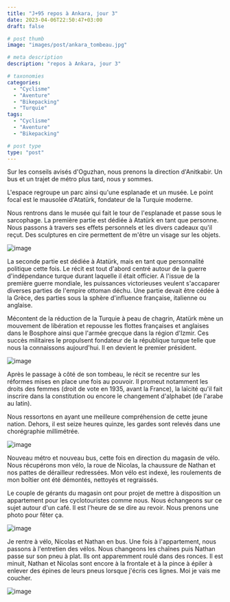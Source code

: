 ```yaml
---
title: "J+95 repos à Ankara, jour 3"
date: 2023-04-06T22:50:47+03:00
draft: false

# post thumb
image: "images/post/ankara_tombeau.jpg"

# meta description
description: "repos à Ankara, jour 3"

# taxonomies
categories:
  - "Cyclisme" 
  - "Aventure" 
  - "Bikepacking"
  - "Turquie" 
tags:
  - "Cyclisme" 
  - "Aventure" 
  - "Bikepacking" 

# post type
type: "post"
---
```


Sur les conseils avisés d'Oguzhan, nous prenons la direction d'Anitkabir. Un bus et un trajet de métro plus tard, nous y sommes. 

L'espace regroupe un parc ainsi qu'une esplanade et un musée. Le point focal est le mausolée d'Atatürk, fondateur de la Turquie moderne.

Nous rentrons dans le musée qui fait le tour de l'esplanade et passe sous le sarcophage. La première partie est dédiée à Atatürk en tant que personne. Nous passons à travers ses effets personnels et les divers cadeaux qu'il reçut. Des sculptures en cire permettent de m'être un visage sur les objets.

![image](../../images/post/ankara_tombe.jpg)

La seconde partie est dédiée à Atatürk, mais en tant que personnalité politique cette fois. Le récit est tout d'abord centré autour de la guerre d'indépendance turque durant laquelle il était officier. A l'issue de la première guerre mondiale, les puissances victorieuses veulent s'accaparer diverses parties de l'empire ottoman déchu. Une partie devait être cédée à la Grèce, des parties sous la sphère d'influence française, italienne ou anglaise.

Mécontent de la réduction de la Turquie à peau de chagrin, Atatürk mène un mouvement de libération et repousse les flottes françaises et anglaises dans le Bosphore ainsi que l'armée grecque dans la région d'Izmir. Ces succès militaires le propulsent fondateur de la république turque telle que nous la connaissons aujourd'hui. Il en devient le premier président. 

![image](../../images/post/ankara_buisson.jpg)

Après le passage à côté de son tombeau, le récit se recentre sur les réformes mises en place une fois au pouvoir. Il promeut notamment les droits des femmes (droit de vote en 1935, avant la France), la laïcité qu'il fait inscrire dans la constitution ou encore le changement d'alphabet (de l'arabe au latin).

Nous ressortons en ayant une meilleure compréhension de cette jeune nation. Dehors, il est seize heures quinze, les gardes sont relevés dans une chorégraphie millimétrée.

![image](../../images/post/ankara_garde.jpg)

Nouveau métro et nouveau bus, cette fois en direction du magasin de vélo. Nous récupérons mon vélo, la roue de Nicolas, la chaussure de Nathan et nos pattes de dérailleur redressées. Mon vélo est indexé, les roulements de mon boîtier ont été démontés, nettoyés et regraissés. 

Le couple de gérants du magasin ont pour projet de mettre à disposition un appartement pour les cyclotouristes comme nous. Nous échangeons sur ce sujet autour d'un café. Il est l'heure de se dire au revoir. Nous prenons une photo pour fêter ça. 

![image](../../images/post/ankara_selfie.jpg)

Je rentre à vélo, Nicolas et Nathan en bus. Une fois à l'appartement, nous passons à l'entretien des vélos. Nous changeons les chaînes puis Nathan passe sur son pneu à plat. Ils ont apparemment roulé dans des ronces. Il est minuit, Nathan et Nicolas sont encore à la frontale et à la pince à épiler à enlever des épines de leurs pneus lorsque j'écris ces lignes. Moi je vais me coucher. 

![image](../../images/post/ankara_descente.jpg)

